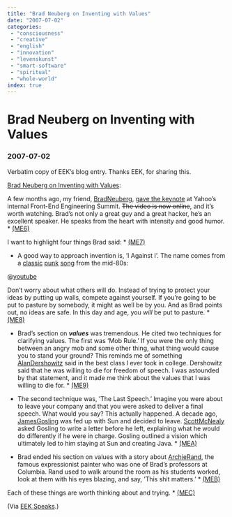 ```yaml
---
title: "Brad Neuberg on Inventing with Values"
date: "2007-07-02"
categories:
 - "consciousness"
 - "creative"
 - "english"
 - "innovation"
 - "levenskunst"
 - "smart-software"
 - "spiritual"
 - "whole-world"
index: true
---
```

# Brad Neuberg on Inventing with Values
### 2007-07-02

Verbatim copy of EEK’s blog entry. Thanks EEK, for sharing this.

[Brad Neuberg on Inventing with Values](http://www.eekim.com/blog/tech/neuberginventionvalues.html):

A few months ago, my friend, [BradNeuberg](http://www.eekim.com/cgi-bin/wiki.pl?BradNeuberg), [gave the keynote](http://codinginparadise.org/weblog/2007/05/yahoo-frontend-summit-inventing-future.html) at Yahoo’s internal Front-End Engineering Summit. ~~The video is now online~~, and it’s worth watching. Brad’s not only a great guy and a great hacker, he’s an excellent speaker. He speaks from the heart with intensity and good humor. * [(ME6)](http://www.eekim.com/blog/2007/07/01/neuberginventionvalues#nidME6 "ME6")

I want to highlight four things Brad said: * [(ME7)](http://www.eekim.com/blog/2007/07/01/neuberginventionvalues#nidME7 "ME7")

- A good way to approach invention is, ’I Against I’. The name comes from a [classic](http://en.wikipedia.org/wiki/I_Against_I) [punk](http://www.sing365.com/music/lyric.nsf/I-Against-I-lyrics-Bad-Brains/286F8B749C69DB3E48256D0A002F6EFF) [song](http://youtube.com/watch?v=LOAHFwrqj04) from the mid-80s:

@[youtube](LOAHFwrqj04)

Don’t worry about what others will do. Instead of trying to protect your ideas by putting up walls, compete against yourself. If you’re going to be put to pasture by somebody, it might as well be by you. And as Brad points out, no ideas are safe. In this day and age, you _will_ be put to pasture. * [(ME8)](http://www.eekim.com/blog/2007/07/01/neuberginventionvalues#nidME8)

- Brad’s section on **_values_** was tremendous. He cited two techniques for clarifying values. The first was ’Mob Rule.’ If you were the only thing between an angry mob and some other thing, what thing would cause you to stand your ground? This reminds me of something [AlanDershowitz](http://www.eekim.com/cgi-bin/wiki.pl?AlanDershowitz) said in the best class I ever took in college. Dershowitz said that he was willing to die for freedom of speech. I was astounded by that statement, and it made me think about the values that I was willing to die for. * [(ME9)](http://www.eekim.com/blog/2007/07/01/neuberginventionvalues#nidME9)

- The second technique was, ’The Last Speech.’ Imagine you were about to leave your company and that you were asked to deliver a final speech. What would you say? This actually happened. A decade ago, [JamesGosling](http://www.eekim.com/cgi-bin/wiki.pl?JamesGosling) was fed up with Sun and decided to leave. [ScottMcNealy](http://www.eekim.com/cgi-bin/wiki.pl?ScottMcNealy) asked Gosling to write a letter before he left, explaining what he would do differently if he were in charge. Gosling outlined a vision which ultimately led to him staying at Sun and creating Java. * [(MEA)](http://www.eekim.com/blog/2007/07/01/neuberginventionvalues#nidMEA)

- Brad ended his section on values with a story about [ArchieRand](http://www.eekim.com/cgi-bin/wiki.pl?ArchieRand), the famous expressionist painter who was one of Brad’s professors at Columbia. Rand used to walk around the room as his students worked, look at them with his eyes blazing, and say, ’This shit matters.’ * [(MEB)](http://www.eekim.com/blog/2007/07/01/neuberginventionvalues#nidMEB)

Each of these things are worth thinking about and trying. * [(MEC)](http://www.eekim.com/blog/2007/07/01/neuberginventionvalues#nidMEC)

(Via [EEK Speaks](http://www.eekim.com/blog).)
